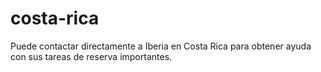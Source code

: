 # costa-rica
Puede contactar directamente a Iberia en Costa Rica para obtener ayuda con sus tareas de reserva importantes.
